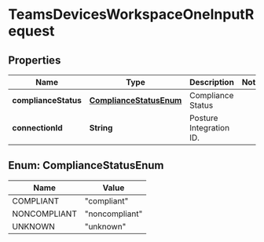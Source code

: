 

# TeamsDevicesWorkspaceOneInputRequest


## Properties

| Name | Type | Description | Notes |
|------------ | ------------- | ------------- | -------------|
|**complianceStatus** | [**ComplianceStatusEnum**](#ComplianceStatusEnum) | Compliance Status |  |
|**connectionId** | **String** | Posture Integration ID. |  |



## Enum: ComplianceStatusEnum

| Name | Value |
|---- | -----|
| COMPLIANT | &quot;compliant&quot; |
| NONCOMPLIANT | &quot;noncompliant&quot; |
| UNKNOWN | &quot;unknown&quot; |



